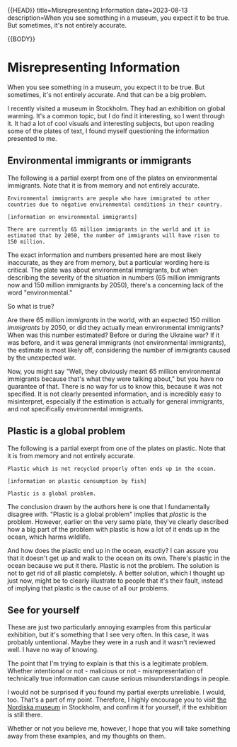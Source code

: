 {{HEAD}}
title=Misrepresenting Information
date=2023-08-13
description=When you see something in a museum, you expect it to be true. But sometimes, it's not entirely accurate.

{{BODY}}

# Misrepresenting Information

When you see something in a museum, you expect it to be true. But sometimes, it's not entirely accurate. And that can be a big problem.

I recently visited a museum in Stockholm. They had an exhibition on global warming. It's a common topic, but I do find it interesting, so I went through it. It had a lot of cool visuals and interesting subjects, but upon reading some of the plates of text, I found myself questioning the information presented to me.

## Environmental immigrants or immigrants

The following is a partial exerpt from one of the plates on environmental immigrants. Note that it is from memory and not entirely accurate.

```
Environmental immigrants are people who have immigrated to other countries due to negative environmental conditions in their country.

[information on environmental immigrants]

There are currently 65 million immigrants in the world and it is estimated that by 2050, the number of immigrants will have risen to 150 million.
```

The exact information and numbers presented here are most likely inaccurate, as they are from memory, but a particular wording here is critical. The plate was about environmental immigrants, but when describing the severity of the situation in numbers (65 million immigrants now and 150 million immigrants by 2050), there's a concerning lack of the word "environmental."

So what is true?

Are there 65 million _immigrants_ in the world, with an expected 150 million _immigrants_ by 2050, or did they actually mean environmental immigrants? When was this number estimated? Before or during the Ukraine war? If it was before, and it was general immigrants (not environmental immigrants), the estimate is most likely off, considering the number of immigrants caused by the unexpected war.

Now, you might say "Well, they obviously meant 65 million environmental immigrants because that's what they were talking about," but you have no guarantee of that. There is no way for us to know this, because it was not specified. It is not clearly presented information, and is incredibly easy to misinterpret, especially if the estimation is actually for general immigrants, and not specifically environmental immigrants.

## Plastic is a global problem

The following is a partial exerpt from one of the plates on plastic. Note that it is from memory and not entirely accurate.

```
Plastic which is not recycled properly often ends up in the ocean.

[information on plastic consumption by fish]

Plastic is a global problem.
```

The conclusion drawn by the authors here is one that I fundamentally disagree with. "Plastic is a global problem" implies that _plastic_ is the problem. However, earlier on the very same plate, they've clearly described how a big part of the problem with plastic is how a lot of it ends up in the ocean, which harms wildlife.

And how does the plastic end up in the ocean, exactly? I can assure you that it doesn't get up and walk to the ocean on its own. There's plastic in the ocean because we put it there. Plastic is not the problem. The solution is not to get rid of all plastic completely. A better solution, which I thought up just now, might be to clearly illustrate to people that it's their fault, instead of implying that plastic is the cause of all our problems.

## See for yourself

These are just two particularly annoying examples from this particular exhibition, but it's something that I see very often. In this case, it was probably untentional. Maybe they were in a rush and it wasn't reviewed well. I have no way of knowing.

The point that I'm trying to explain is that this is a legitimate problem. Whether intentional or not - malicious or not - misrepresentation of technically true information can cause serious misunderstandings in people.

I would not be surprised if you found my partial exerpts unreliable. I would, too. That's a part of my point. Therefore, I highly encourage you to visit [the Nordiska museum](https://www.nordiskamuseet.se/en/visit-us) in Stockholm, and confirm it for yourself, if the exhibition is still there.

Whether or not you believe me, however, I hope that you will take something away from these examples, and my thoughts on them.
